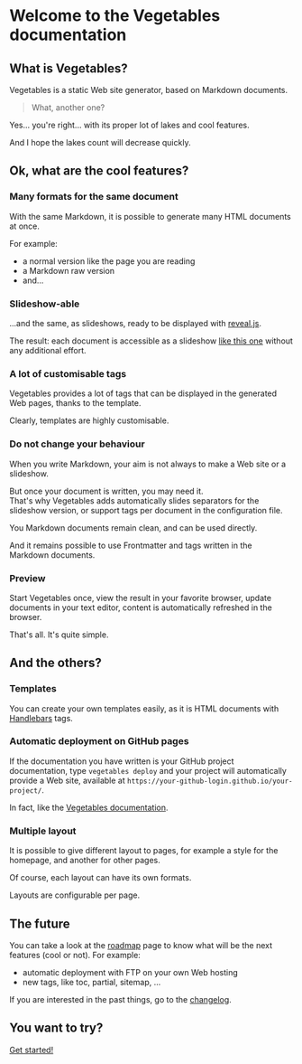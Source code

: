 # Welcome to the Vegetables documentation

## What is Vegetables?

Vegetables is a static Web site generator, based on Markdown documents.

> What, another one?

Yes... you're right... with its proper lot of lakes and cool features.

And I hope the lakes count will decrease quickly.

## Ok, what are the cool features?

### Many formats for the same document

With the same Markdown, it is possible to generate many HTML documents at once.

For example:

- a normal version like the page you are reading
- a Markdown raw version
- and...

### Slideshow-able

...and the same, as slideshows, ready to be displayed with [reveal.js](https://github.com/hakimel/reveal.js).

The result: each document is accessible as a slideshow [like this one](index-slideshow.html) without any additional effort.

### A lot of customisable tags

Vegetables provides a lot of tags that can be displayed in the generated Web pages, thanks to the template.

Clearly, templates are highly customisable.

### Do not change your behaviour

When you write Markdown, your aim is not always to make a Web site or a slideshow.

But once your document is written, you may need it.  
That's why Vegetables adds automatically slides separators for the slideshow version, or support tags per document in the configuration file.

You Markdown documents remain clean, and can be used directly.

And it remains possible to use Frontmatter and tags written in the Markdown documents.

### Preview

Start Vegetables once, view the result in your favorite browser, update documents in your text editor, content is automatically refreshed in the browser.

That's all. It's quite simple.

## And the others?

### Templates

You can create your own templates easily, as it is HTML documents with [Handlebars](http://handlebarsjs.com/) tags.

### Automatic deployment on GitHub pages

If the documentation you have written is your GitHub project documentation, type `vegetables deploy` and your project will automatically provide a Web site, available at `https://your-github-login.github.io/your-project/`.

In fact, like the [Vegetables documentation](https://partageit.github.io/vegetables/).

### Multiple layout

It is possible to give different layout to pages, for example a style for the homepage, and another for other pages.

Of course, each layout can have its own formats.

Layouts are configurable per page.

## The future

You can take a look at the [roadmap](roadmap.md) page to know what will be the next features (cool or not). For example:

- automatic deployment with FTP on your own Web hosting
- new tags, like toc, partial, sitemap, ...

If you are interested in the past things, go to the [changelog](CHANGELOG.md).

## You want to try?

[Get started!](getting-started.md)

[tag-title]: - (The Vegetables documentation)
